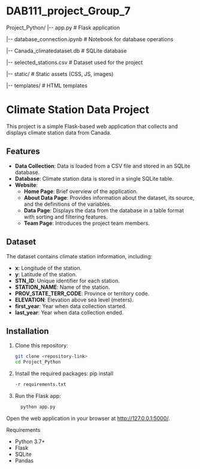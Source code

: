# DAB111_project_Group_7

Project_Python/
|-- app.py                # Flask application

|-- database_connection.ipynb  # Notebook for database operations

|-- Canada_climatedataset.db   # SQLite database

|-- selected_stations.csv      # Dataset used for the project

|-- static/                # Static assets (CSS, JS, images)

|-- templates/             # HTML templates


# Climate Station Data Project

This project is a simple Flask-based web application that collects and displays climate station data from Canada.

## Features

- **Data Collection**: Data is loaded from a CSV file and stored in an SQLite database.
- **Database**: Climate station data is stored in a single SQLite table.
- **Website**:
  - **Home Page**: Brief overview of the application.
  - **About Data Page**: Provides information about the dataset, its source, and the definitions of the variables.
  - **Data Page**: Displays the data from the database in a table format with sorting and filtering features.
  - **Team Page**: Introduces the project team members.

## Dataset

The dataset contains climate station information, including:
- **x**: Longitude of the station.
- **y**: Latitude of the station.
- **STN_ID**: Unique identifier for each station.
- **STATION_NAME**: Name of the station.
- **PROV_STATE_TERR_CODE**: Province or territory code.
- **ELEVATION**: Elevation above sea level (meters).
- **first_year**: Year when data collection started.
- **last_year**: Year when data collection ended.

## Installation

1. Clone this repository:
   ```bash
   git clone <repository-link>
   cd Project_Python


2. Install the required packages:
    pip install 
    ```bash
    -r requirements.txt

3. Run the Flask app:
    ```bash
      python app.py


Open the web application in your browser at 
http://127.0.0.1:5000/.


Requirements
- Python 3.7+
- Flask
- SQLite
- Pandas


